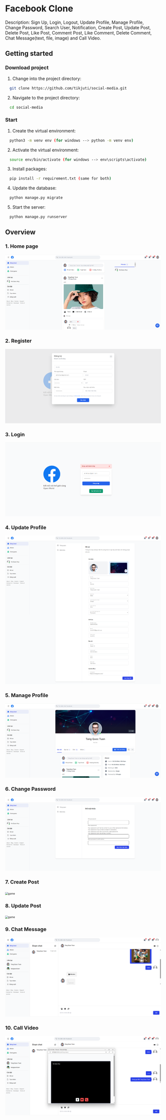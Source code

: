 # Facebook Clone
Description: Sign Up, Login, Logout, Update Profile, Manage Profile, Change Password, Search User, Notification, Create Post, Update Post, 
Delete Post, Like Post, Comment Post, Like Comment, Delete Comment, Chat Message(text, file, image) and Call Video.
## Getting started
### Download project
1. Change into the project directory: 
 ```bash
   git clone https://github.com/tikjuti/social-media.git
   ```
2. Navigate to the project directory: 
 ```bash
   cd social-media
   ```
### Start

1. Create the virtual environment:
 ```bash 
   python3 -m venv env (for windows --> python -m venv env)
   ```
2. Activate the virtual environment:
 ```bash
   source env/bin/activate (for windows --> env\scripts\activate)
   ```
3. Install packages:
 ```bash
   pip install -r requirement.txt (same for both)
   ```
4. Update the database:
 ```bash
   python manage.py migrate
   ```
5. Start the server:
 ```bash
   python manage.py runserver
   ```
## Overview
### 1. Home page

<img src="./static/images/homepage.png" style="zoom:60%" alt="game"/>

### 2. Register

<img src="./static/images/signup.png" style="zoom:60%" alt="game"/>


### 3. Login

<img src="./static/images/login.png" style="zoom:60%" alt="game"/>


### 4. Update Profile

<img src="./static/images/updateprofile.png" style="zoom:60%" alt="game"/>


### 5. Manage Profile

<img src="./static/images/manageprofile.png" style="zoom:60%" alt="game"/>


### 6. Change Password

<img src="./static/images/changepassword.png" style="zoom:60%" alt="game"/>


### 7. Create Post

<img src="./static/images/createpost.png" style="zoom:60%" alt="game"/>


### 8. Update Post

<img src="./static/images/editpost" style="zoom:60%" alt="game"/>


### 9. Chat Message

<img src="./static/images/chatmessage.png" style="zoom:60%" alt="game"/>


### 10. Call Video

<img src="./static/images/callvideo.png" style="zoom:60%" alt="game"/>







